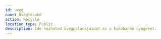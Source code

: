 ```yaml
---
id: uveg
name: Üveglerakó
action: Recycle
location_type: Public
description: Ide hozhatod üvegpalackjaidat es a kidobandó üvegeket.
---
```

